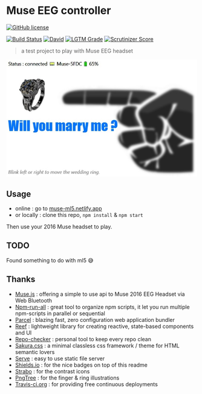 # Muse EEG controller

[![GitHub license](https://img.shields.io/github/license/shuunen/muse-ml5.svg?color=informational)](https://github.com/Shuunen/muse-ml5/blob/master/LICENSE)

[![Build Status](https://travis-ci.org/Shuunen/muse-ml5.svg?branch=master)](https://travis-ci.org/Shuunen/muse-ml5)
[![David](https://img.shields.io/david/shuunen/muse-ml5.svg)](https://david-dm.org/shuunen/muse-ml5)
[![LGTM Grade](https://img.shields.io/lgtm/grade/javascript/github/Shuunen/muse-ml5.svg)](https://lgtm.com/projects/g/Shuunen/muse-ml5)
[![Scrutinizer Score](https://scrutinizer-ci.com/g/Shuunen/muse-ml5/badges/quality-score.png?b=master)](https://scrutinizer-ci.com/g/Shuunen/muse-ml5)

> a test project to play with Muse EEG headset

![preview](docs/preview.jpg)

## Usage

- online : go to [muse-ml5.netlify.app](https://muse-ml5.netlify.app)
- or locally : clone this repo, `npm install` & `npm start`

Then use your 2016 Muse headset to play.

## TODO

Found something to do with ml5 😅

## Thanks

- [Muse.js](https://github.com/urish/muse-js) : offering a simple to use api to Muse 2016 EEG Headset via Web Bluetooth
- [Npm-run-all](https://github.com/mysticatea/npm-run-all) : great tool to organize npm scripts, it let you run multiple npm-scripts in parallel or sequential
- [Parcel](https://github.com/parcel-bundler/parcel) : blazing fast, zero configuration web application bundler
- [Reef](https://reefjs.com) : lightweight library for creating reactive, state-based components and UI
- [Repo-checker](https://github.com/Shuunen/repo-checker) : personal tool to keep every repo clean
- [Sakura.css](https://oxal.org/projects/sakura) : a minimal classless css framework / theme for HTML semantic lovers
- [Serve](https://github.com/vercel/serve) : easy to use static file server
- [Shields.io](https://shields.io) : for the nice badges on top of this readme
- [Strabo](https://www.iconfinder.com/icons/71526/contrast_icon) : for the contrast icons
- [PngTree](https://pngtree.com/freepng/raise-the-index-finger-gesture-illustration_4558386.html) : for the finger & ring illustrations
- [Travis-ci.org](https://travis-ci.org) : for providing free continuous deployments
